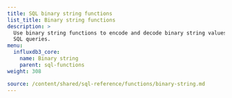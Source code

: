 ```yaml
---
title: SQL binary string functions
list_title: Binary string functions
description: >
  Use binary string functions to encode and decode binary string values in
  SQL queries.
menu:
  influxdb3_core:
    name: Binary string
    parent: sql-functions    
weight: 308

source: /content/shared/sql-reference/functions/binary-string.md
---
```


<!-- 
The content of this page is at
// SOURCE /content/shared/sql-reference/functions/binary-string.md
-->
